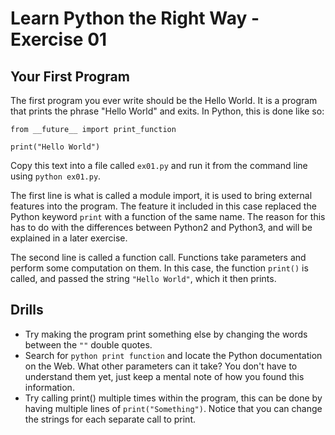 # Learn Python the Right Way - Exercise 01

## Your First Program

The first program you ever write should be the Hello World. It is a program that prints the phrase "Hello World" and exits. In Python, this is done like so:

    from __future__ import print_function

    print("Hello World")

Copy this text into a file called `ex01.py` and run it from the command line using `python ex01.py`. 

The first line is what is called a module import, it is used to bring external features into the program. The feature it included in this case replaced the Python keyword `print` with a function of the same name. The reason for this has to do with the differences between Python2 and Python3, and will be explained in a later exercise.

The second line is called a function call. Functions take parameters and perform some computation on them. In this case, the function `print()` is called, and passed the string `"Hello World"`, which it then prints.

## Drills

* Try making the program print something else by changing the words between the `""` double quotes.
* Search for `python print function` and locate the Python documentation on the Web. What other parameters can it take? You don't have to understand them yet, just keep a mental note of how you found this information.
* Try calling print() multiple times within the program, this can be done by having multiple lines of `print("Something")`. Notice that you can change the strings for each separate call to print.
